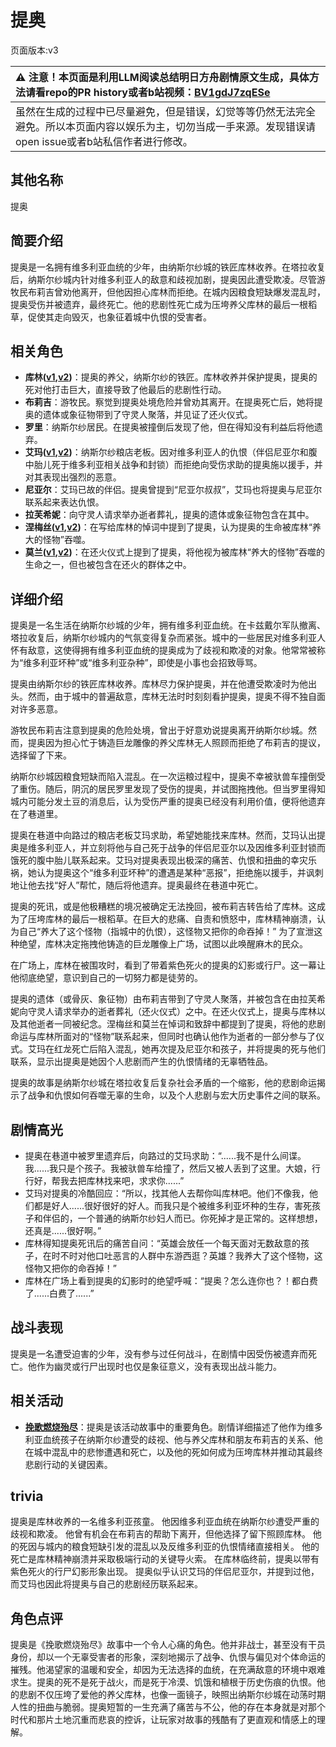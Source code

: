 # 提奥
页面版本:v3
 

| :warning: 注意！本页面是利用LLM阅读总结明日方舟剧情原文生成，具体方法请看repo的PR history或者b站视频：[BV1gdJ7zqESe](https://www.bilibili.com/video/BV1gdJ7zqESe/)         |
|:----------------------------|
| 虽然在生成的过程中已尽量避免，但是错误，幻觉等等仍然无法完全避免。所以本页面内容以娱乐为主，切勿当成一手来源。发现错误请open issue或者b站私信作者进行修改。|



## 其他名称
提奥
## 简要介绍
提奥是一名拥有维多利亚血统的少年，由纳斯尔纱城的铁匠库林收养。在塔拉收复后，纳斯尔纱城内针对维多利亚人的敌意和歧视加剧，提奥因此遭受欺凌。尽管游牧民布莉吉曾劝他离开，但他因担心库林而拒绝。在城内因粮食短缺爆发混乱时，提奥受伤并被遗弃，最终死亡。他的悲剧性死亡成为压垮养父库林的最后一根稻草，促使其走向毁灭，也象征着城中仇恨的受害者。
## 相关角色
-   **库林([v1](../chars/extended_char_ku_lin.md),[v2](extended_char_ku_lin.md))**：提奥的养父，纳斯尔纱的铁匠。库林收养并保护提奥，提奥的死对他打击巨大，直接导致了他最后的悲剧性行动。
-   **布莉吉**：游牧民。察觉到提奥处境危险并曾劝其离开。在提奥死亡后，她将提奥的遗体或象征物带到了守灵人聚落，并见证了还火仪式。
-   **罗里**：纳斯尔纱居民。在提奥被撞倒后发现了他，但在得知没有利益后将他遗弃。
-   **艾玛([v1](../chars/extended_char_ai_ma.md),[v2](extended_char_ai_ma.md))**：纳斯尔纱粮店老板。因对维多利亚人的仇恨（伴侣尼亚尔和腹中胎儿死于维多利亚相关战争和封锁）而拒绝向受伤求助的提奥施以援手，并对其表现出强烈的恶意。
-   **尼亚尔**：艾玛已故的伴侣。提奥曾提到“尼亚尔叔叔”，艾玛也将提奥与尼亚尔联系起来表达仇恨。
-   **拉芙希妮**：向守灵人请求举办逝者葬礼，提奥的遗体或象征物包含在其中。
-   **涅梅丝([v1](../chars/extended_char_nie_mei_si.md),[v2](extended_char_nie_mei_si.md))**：在写给库林的悼词中提到了提奥，认为提奥的生命被库林“养大的怪物”吞噬。
-   **莫兰([v1](../chars/extended_char_mo_lan.md),[v2](extended_char_mo_lan.md))**：在还火仪式上提到了提奥，将他视为被库林“养大的怪物”吞噬的生命之一，但也被包含在还火的群体之中。
## 详细介绍
提奥是一名生活在纳斯尔纱城的少年，拥有维多利亚血统。在卡兹戴尔军队撤离、塔拉收复后，纳斯尔纱城内的气氛变得复杂而紧张。城中的一些居民对维多利亚人怀有敌意，这使得拥有维多利亚血统的提奥成为了歧视和欺凌的对象。他常常被称为“维多利亚坏种”或“维多利亚杂种”，即使是小事也会招致辱骂。

提奥由纳斯尔纱的铁匠库林收养。库林尽力保护提奥，并在他遭受欺凌时为他出头。然而，由于城中的普遍敌意，库林无法时时刻刻看护提奥，提奥不得不独自面对许多恶意。

游牧民布莉吉注意到提奥的危险处境，曾出于好意劝说提奥离开纳斯尔纱城。然而，提奥因为担心忙于铸造巨龙雕像的养父库林无人照顾而拒绝了布莉吉的提议，选择留了下来。

纳斯尔纱城因粮食短缺而陷入混乱。在一次运粮过程中，提奥不幸被驮兽车撞倒受了重伤。随后，阴沉的居民罗里发现了受伤的提奥，并试图拖拽他。但当罗里得知城内可能分发土豆的消息后，认为受伤严重的提奥已经没有利用价值，便将他遗弃在了巷道里。

提奥在巷道中向路过的粮店老板艾玛求助，希望她能找来库林。然而，艾玛认出提奥是维多利亚人，并立刻将他与自己死于战争的伴侣尼亚尔以及因维多利亚封锁而饿死的腹中胎儿联系起来。艾玛对提奥表现出极深的痛苦、仇恨和扭曲的幸灾乐祸，她认为提奥这个“维多利亚坏种”的遭遇是某种“恶报”，拒绝施以援手，并讽刺地让他去找“好人”帮忙，随后将他遗弃。提奥最终在巷道中死亡。

提奥的死讯，或是他极糟糕的境况被确定无法挽回，被布莉吉转告给了库林。这成为了压垮库林的最后一根稻草。在巨大的悲痛、自责和愤怒中，库林精神崩溃，认为自己“养大了这个怪物（指城中的仇恨），这怪物又把你的命吞掉！” 为了宣泄这种绝望，库林决定拖拽他铸造的巨龙雕像上广场，试图以此唤醒麻木的民众。

在广场上，库林在被围攻时，看到了带着紫色死火的提奥的幻影或行尸。这一幕让他彻底绝望，意识到自己的一切努力都是徒劳的。

提奥的遗体（或骨灰、象征物）由布莉吉带到了守灵人聚落，并被包含在由拉芙希妮向守灵人请求举办的逝者葬礼（还火仪式）之中。在还火仪式上，提奥与库林以及其他逝者一同被纪念。涅梅丝和莫兰在悼词和致辞中都提到了提奥，将他的悲剧命运与库林所面对的“怪物”联系起来，但同时也确认他作为逝者的一部分参与了仪式。艾玛在红龙死亡后陷入混乱，她再次提及尼亚尔和孩子，并将提奥的死与他们联系，显示出提奥是她因个人悲剧而产生的仇恨情绪的无辜牺牲品。

提奥的故事是纳斯尔纱城在塔拉收复后复杂社会矛盾的一个缩影，他的悲剧命运揭示了战争和仇恨如何吞噬无辜的生命，以及个人悲剧与宏大历史事件之间的联系。
## 剧情高光
*   提奥在巷道中被罗里遗弃后，向路过的艾玛求助：“......我不是什么间谍。我......我只是个孩子。我被驮兽车给撞了，然后又被人丢到了这里。大娘，行行好，帮我去把库林找来吧，求求你......”
*   艾玛对提奥的冷酷回应：“所以，找其他人去帮你叫库林吧。他们不像我，他们都是好人......很好很好的好人。而我只是个被维多利亚坏种的生存，害死孩子和伴侣的，一个普通的纳斯尔纱妇人而已。你死掉才是正常的。这样想想，还真是......很好啊。”
*   库林得知提奥死讯后的痛苦自问：“英雄会放任一个每天面对无数敌意的孩子，在时不时对他口吐恶言的人群中东游西逛？英雄？我养大了这个怪物，这怪物又把你的命吞掉！”
*   库林在广场上看到提奥的幻影时的绝望呼喊：“提奥？怎么连你也？！都白费了......白费了......”
## 战斗表现
提奥是一名遭受迫害的少年，没有参与过任何战斗，在剧情中因受伤被遗弃而死亡。他作为幽灵或行尸出现时也仅是象征意义，没有表现出战斗能力。
## 相关活动
-   **[挽歌燃烧殆尽](../stories/act41side.md)**：提奥是该活动故事中的重要角色。剧情详细描述了他作为维多利亚血统孩子在纳斯尔纱遭受的歧视、他与养父库林和朋友布莉吉的关系、他在城中混乱中的悲惨遭遇和死亡，以及他的死如何成为压垮库林并推动其最终悲剧行动的关键因素。
## trivia
提奥是库林收养的一名维多利亚孩童。
他因维多利亚血统在纳斯尔纱遭受严重的歧视和欺凌。
他曾有机会在布莉吉的帮助下离开，但他选择了留下照顾库林。
他的死因与城内的粮食短缺引发的混乱以及反维多利亚的仇恨情绪直接相关。
他的死亡是库林精神崩溃并采取极端行动的关键导火索。
在库林临终前，提奥以带有紫色死火的行尸幻影形象出现。
提奥似乎认识艾玛的伴侣尼亚尔，并提到过他，而艾玛也因此将提奥与自己的悲剧经历联系起来。
## 角色点评
提奥是《挽歌燃烧殆尽》故事中一个令人心痛的角色。他并非战士，甚至没有干员身份，却以一个无辜受害者的形象，深刻地揭示了战争、仇恨与偏见对个体命运的摧残。他渴望家的温暖和安全，却因为无法选择的血统，在充满敌意的环境中艰难求生。提奥的死不是死于战火，而是死于冷漠、饥饿和植根于历史伤痕的仇恨。他的悲剧不仅压垮了爱他的养父库林，也像一面镜子，映照出纳斯尔纱城在动荡时期人性的扭曲与脆弱。提奥短暂的一生充满了痛苦与不公，他的存在本身就是对那个时代和那片土地沉重而悲哀的控诉，让玩家对故事的残酷有了更直观和情感上的理解。